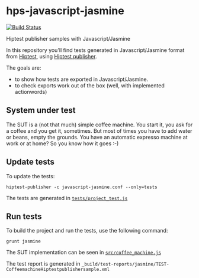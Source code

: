 # hps-javascript-jasmine
[![Build Status](https://travis-ci.org/hiptest/hps-javascript-jasmine.svg?branch=master)](https://travis-ci.org/hiptest/hps-javascript-jasmine)

Hiptest publisher samples with Javascript/Jasmine

In this repository you'll find tests generated in Javascript/Jasmine format from [Hiptest](https://hiptest.net), using [Hiptest publisher](https://github.com/hiptest/hiptest-publisher).

The goals are:

 * to show how tests are exported in Javascript/Jasmine.
 * to check exports work out of the box (well, with implemented actionwords)

System under test
------------------

The SUT is a (not that much) simple coffee machine. You start it, you ask for a coffee and you get it, sometimes. But most of times you have to add water or beans, empty the grounds. You have an automatic expresso machine at work or at home? So you know how it goes :-)

Update tests
-------------


To update the tests:

    hiptest-publisher -c javascript-jasmine.conf --only=tests

The tests are generated in [``tests/project_test.js``](https://github.com/hiptest/hps-javascript-jasmine/blob/master/tests/project_test.js)

Run tests
---------


To build the project and run the tests, use the following command:

    grunt jasmine

The SUT implementation can be seen in [``src/coffee_machine.js``](https://github.com/hiptest/hps-javascript-jasmine/blob/master/src/coffee_machine.js)

The test report is generated in ```_build/test-reports/jasmine/TEST-CoffeemachineHiptestpublishersample.xml```
